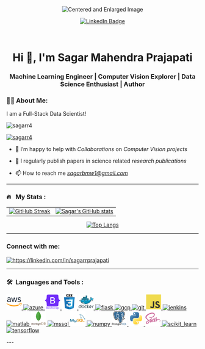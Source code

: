 
<!-- Centering an Image and Enlarging it-->

<p align="center">
  <img src="https://1.bp.blogspot.com/-xnPYh9MVN2M/XhFRUp52OmI/AAAAAAAAUiA/r7OXwRpMe6QVP98tg1B5lJloCWxYlXJnwCLcBGAsYHQ/w1200-h630-p-k-no-nu/what-is-data-science.jpg" width="600" alt="Centered and Enlarged Image">
</p>

<!-- Adding a LinkedIn Badge -->
<p align="center">
<a href="add_your_linkedInProfileUrl"><img src="https://img.shields.io/badge/LinkedIn-blue?style=for-the-badge&logo=linkedin&logoColor=white" alt="LinkedIn Badge"></a>
</p>

<!--Displaying GitHub Profile View Counter -->
<p align="center"><img src="https://komarev.com/ghpvc/?username=sagarr4&style=flat-square&color=blue" alt=""></p>

<!--Introduce yourself !!-->
<h1 align="center">Hi 👋, I'm Sagar Mahendra Prajapati</h1>
<h3 align="center">Machine Learning Engineer | Computer Vision Explorer | Data Science Enthusiast | Author</h3>

<!-- About Me Section -->
<h3>👨‍💻 About Me:</h3>
<p>I am a Full-Stack Data Scientist!</p>

<p align="left"> <img src="https://komarev.com/ghpvc/?username=sagarr4&label=Profile%20views&color=0e75b6&style=flat" alt="sagarr4" /> </p>

<p align="left"> <a href="https://github.com/ryo-ma/github-profile-trophy"><img src="https://github-profile-trophy.vercel.app/?username=sagarr4" alt="sagarr4" /></a> </p>
<!-- Subheading that Describes Roles and Interests -->

- 🤝 I’m happy to help with *Collaborations* on *Computer Vision projects*

<!-- - 👨‍💻 All of my projects are available at [https://sagar.github.io](https://shivitg.github.io)-->

- 📝 I regularly publish papers in science related *research publications*

- 📫 How to reach me *sagarbmw1@gmail.com* 

<!-- - 📄 Know about my experiences [https://shivitg.github.io](https://shivitg.github.io) -->

---

<!-- Section Heading for Stats -->
### 🔥 &nbsp; My Stats :

<!-- Create a table to display GitHub Streak and GitHub Stats side by side -->
<table style="border: none; border-collapse: collapse;">
  <tr>
    <!-- GitHub Streak Stats Column -->
    <td style="border: none;">
      <!-- GitHub Streak Stats: Links to streak stats for the user -->
      <a href="https://github-readme-stats.vercel.app/api/top-langs?username=sagarr4">
        <!-- Image for GitHub Streak Stats, with dark theme and black background -->
        <img src="http://github-readme-streak-stats.herokuapp.com?user=sagarr4&theme=dark&background=000000" alt="GitHub Streak" />
      </a>
    </td>

  <!-- GitHub Stats Column -->
  <td style="border: none;">
      <!-- Link to GitHub streak stats -->
      <a href="https://github-readme-streak-stats.herokuapp.com/?user=sagarr4">
        <!-- GitHub Profile Stats: Shows icons with a compact layout and a dark theme -->
        <img src="https://github-readme-stats.vercel.app/api?username=sagarr4&show_icons=true&layout=compact&theme=vision-friendly-dark" alt="Sagar's GitHub stats" />
      </a>
    </td>
  </tr>
</table>

<!-- Displaying the most commonly used languages in a donut chart, centered on the page -->
<p align="center">
  <!-- Link to the API that shows top languages used by the user -->
  <a href="https://github-readme-stats.vercel.app/api?username=sagarr4">
    <!-- Donut chart of top languages with a vision-friendly dark theme -->
    <img src="https://github-readme-stats.vercel.app/api/top-langs/?username=sagarr4&layout=donut&theme=vision-friendly-dark" alt="Top Langs" />
  </a>
</p>

<!-- End of stats section -->

---
<!-- Section heading for social media connections -->

<h3 align="left">Connect with me:</h3>

<!-- Start of social media links section -->
<p align="left">

<!-- LinkedIn profile link -->
<!-- The anchor tag opens User's LinkedIn profile in a new tab -->
 
<a href="https://linkedin.com/in/sagarrprajapati" target="blank">
<!-- LinkedIn icon with custom size for the link -->
<img align="center" src="https://raw.githubusercontent.com/rahuldkjain/github-profile-readme-generator/master/src/images/icons/Social/linked-in-alt.svg" alt="https://linkedin.com/in/sagarrprajapati" height="30" width="40" /></a>

<!-- Facebook profile link -->
<!--<a href="add_your_FBProfileUrl" target="blank">
<!-- Facebook icon with custom size for the link -->
<!--<img align="center" src="https://raw.githubusercontent.com/rahuldkjain/github-profile-readme-generator/master/src/images/icons/Social/facebook.svg" alt="facebook.com/profile.php?id=100091482730433" height="30" width="40" /></a>

<!-- YouTube channel link -->
<!--<a href="https://www.youtube.com/c/http://www.youtube.com/@shivanicanada" target="blank">
    <!-- YouTube icon with custom size for the link -->
<!--<img align="center" src="https://raw.githubusercontent.com/rahuldkjain/github-profile-readme-generator/master/src/images/icons/Social/youtube.svg" alt="http://www.youtube.com/@shivanicanada" height="30" width="40" /></a>
</p> -->

<!-- End of social media links section -->
---



### 🛠 &nbsp;Languages and Tools :

<p align="left">   
  <!-- AWS icon with link -->
  <a href="https://aws.amazon.com" target="_blank" rel="noreferrer"> 
        <img src="https://raw.githubusercontent.com/devicons/devicon/master/icons/amazonwebservices/amazonwebservices-original-wordmark.svg" alt="aws" width="40" height="40"/> 
    </a> 
    
  <!-- Microsoft Azure icon with link -->
  <a href="https://azure.microsoft.com/en-in/" target="_blank" rel="noreferrer"> 
      <img src="https://www.vectorlogo.zone/logos/microsoft_azure/microsoft_azure-icon.svg" alt="azure" width="40" height="40"/> 
  </a> 
  
  <!-- Bootstrap icon with link -->
  <a href="https://getbootstrap.com" target="_blank" rel="noreferrer"> 
      <img src="https://raw.githubusercontent.com/devicons/devicon/master/icons/bootstrap/bootstrap-plain-wordmark.svg" alt="bootstrap" width="40" height="40"/> 
  </a> 
    
  <!-- CSS3 icon with link -->
  <a href="https://www.w3schools.com/css/" target="_blank" rel="noreferrer"> 
      <img src="https://raw.githubusercontent.com/devicons/devicon/master/icons/css3/css3-original-wordmark.svg" alt="css3" width="40" height="40"/> 
  </a> 
  
  <!-- Docker icon with link -->
  <a href="https://www.docker.com/" target="_blank" rel="noreferrer"> 
      <img src="https://raw.githubusercontent.com/devicons/devicon/master/icons/docker/docker-original-wordmark.svg" alt="docker" width="40" height="40"/> 
  </a> 
  
  <!-- Flask icon with link -->
  <a href="https://flask.palletsprojects.com/" target="_blank" rel="noreferrer"> 
      <img src="https://www.vectorlogo.zone/logos/pocoo_flask/pocoo_flask-icon.svg" alt="flask" width="40" height="40"/> 
  </a> 
  
  <!-- Google Cloud Platform icon with link -->
  <a href="https://cloud.google.com" target="_blank" rel="noreferrer"> 
      <img src="https://www.vectorlogo.zone/logos/google_cloud/google_cloud-icon.svg" alt="gcp" width="40" height="40"/> 
  </a> 
  
  <!-- Git icon with link -->
  <a href="https://git-scm.com/" target="_blank" rel="noreferrer"> 
      <img src="https://www.vectorlogo.zone/logos/git-scm/git-scm-icon.svg" alt="git" width="40" height="40"/> 
  </a> 
  
  <!-- JavaScript icon with link -->
  <a href="https://developer.mozilla.org/en-US/docs/Web/JavaScript" target="_blank" rel="noreferrer"> 
      <img src="https://raw.githubusercontent.com/devicons/devicon/master/icons/javascript/javascript-original.svg" alt="javascript" width="40" height="40"/> 
  </a> 
  
  <!-- Jenkins icon with link -->
  <a href="https://www.jenkins.io" target="_blank" rel="noreferrer"> 
      <img src="https://www.vectorlogo.zone/logos/jenkins/jenkins-icon.svg" alt="jenkins" width="40" height="40"/> 
  </a> 
  
  <!-- MATLAB icon with link -->
  <a href="https://www.mathworks.com/" target="_blank" rel="noreferrer"> 
      <img src="https://upload.wikimedia.org/wikipedia/commons/2/21/Matlab_Logo.png" alt="matlab" width="40" height="40"/> 
  </a> 
  
  <!-- MongoDB icon with link -->
  <a href="https://www.mongodb.com/" target="_blank" rel="noreferrer"> 
      <img src="https://raw.githubusercontent.com/devicons/devicon/master/icons/mongodb/mongodb-original-wordmark.svg" alt="mongodb" width="40" height="40"/> 
  </a> 
  
  <!-- Microsoft SQL Server icon with link -->
  <a href="https://www.microsoft.com/en-us/sql-server" target="_blank" rel="noreferrer"> 
      <img src="https://www.svgrepo.com/show/303229/microsoft-sql-server-logo.svg" alt="mssql" width="40" height="40"/> 
  </a> 
  
  <!-- MySQL icon with link -->
  <a href="https://www.mysql.com/" target="_blank" rel="noreferrer"> 
      <img src="https://raw.githubusercontent.com/devicons/devicon/master/icons/mysql/mysql-original-wordmark.svg" alt="mysql" width="40" height="40"/> 
  </a> 
  <!-- NumPy icon with link -->
  <a href="https://numpy.org/" target="_blank" rel="noreferrer"> 
      <img src="https://www.vectorlogo.zone/logos/numpy/numpy-icon.svg" alt="numpy" width="40" height="40"/> 
  </a> 

  <!-- PostgreSQL icon with link -->
  <a href="https://www.postgresql.org" target="_blank" rel="noreferrer"> 
      <img src="https://raw.githubusercontent.com/devicons/devicon/master/icons/postgresql/postgresql-original-wordmark.svg" alt="postgresql" width="40" height="40"/> 
  </a> 
  
  <!-- Python icon with link -->
  <a href="https://www.python.org" target="_blank" rel="noreferrer"> 
      <img src="https://raw.githubusercontent.com/devicons/devicon/master/icons/python/python-original.svg" alt="python" width="40" height="40"/> 
  </a> 
  
  <!-- SASS icon with link -->
  <a href="https://sass-lang.com" target="_blank" rel="noreferrer"> 
      <img src="https://raw.githubusercontent.com/devicons/devicon/master/icons/sass/sass-original.svg" alt="sass" width="40" height="40"/> 
  </a> 
  
  <!-- Scikit-learn icon with link -->
  <a href="https://scikit-learn.org/" target="_blank" rel="noreferrer"> 
      <img src="https://upload.wikimedia.org/wikipedia/commons/0/05/Scikit_learn_logo_small.svg" alt="scikit_learn" width="40" height="40"/> 
  </a> 
  
  <!-- TensorFlow icon with link -->
  <a href="https://www.tensorflow.org" target="_blank" rel="noreferrer"> 
      <img src="https://www.vectorlogo.zone/logos/tensorflow/tensorflow-icon.svg" alt="tensorflow" width="40" height="40"/> 
  </a> 
</p>
---
